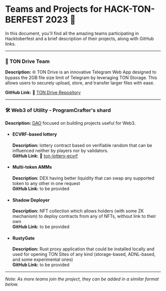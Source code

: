 # Teams and Projects for HACK-TON-BERFEST 2023 🚀

In this document, you'll find all the amazing teams participating in Hacktoberfest and a brief description of their projects, along with GitHub links.

---

### 📁 TON Drive Team

**Description:** 🌐 TON Drive is an innovative Telegram Web App designed to bypass the 2GB file size limit of Telegram by leveraging TON Storage. This allows users to securely upload, store, and transfer larger files with ease.

**GitHub Link:** 🔗 [TON Drive Repository](https://github.com/ton-drive/dapp)

---

### 🛠️ Web3 of Utility - ProgramCrafter's shard

**Description:** [DAO](https://ton.vote/EQC0PkJStZMRZ5J7jSKd22X1pO9g1saLYNA3D6L1TZRs8AHz/about) focused on building projects useful for Web3.

- #### ECVRF-based lottery
  **Description:** lottery contract based on verifiable random that can be influenced neither by players nor by validators.  
  **GitHub Link:** 🔗 [ton-lottery-ecvrf](https://github.com/ProgramCrafter/ton-lottery-ecvrf)

- #### Multi-token AMMs
  **Description:** DEX having better liquidity that can swap any supported token to any other in one request  
  **GitHub Link:** to be provided

- #### Shadow Deployer
  **Description:** NFT collection which allows holders (with some ZK mechanism) to deploy contracts from any of NFTs, without link to their own  
  **GitHub Link:** to be provided

- #### RustyGate
  **Description:** Rust proxy application that could be installed locally and used for opening TON Sites of any kind (storage-based, ADNL-based, and some experimental ones)  
  **GitHub Link:** to be provided

---

_Note: As more teams join the project, they can be added in a similar format below._
